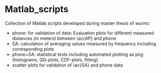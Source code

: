 # Matlab_scripts
 Collection of Matlab scripts developed during master thesis of wurmc

- phone: for validation of data: Evaluation plots for different measured distances (in meters)  between \ac{AP} and phone
- SA: calculation of averaging values measured by frequency including corresponding plots
- phone+SA: statistical tests including automated plotting as png (histograms, QQ-plots, CDF-plots, fitting)
- scatter plots for validation of \ac{SA} and phone data
